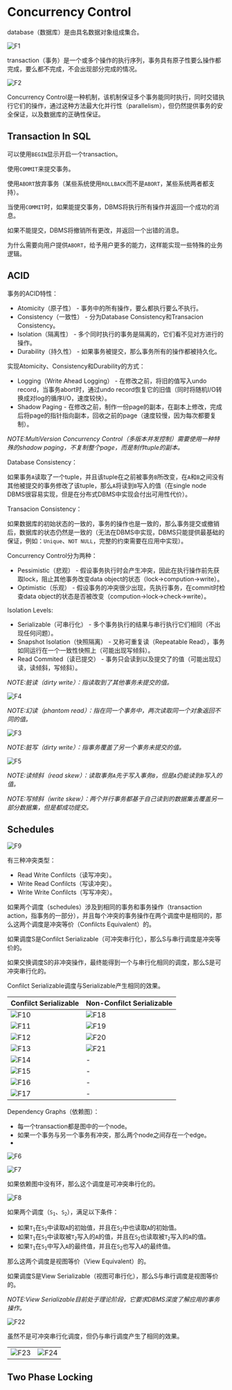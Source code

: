 # Concurrency Control

database（数据库）是由具名数据对象组成集合。

![F1](./F1.jpg)

transaction（事务）是一个或多个操作的执行序列，事务具有原子性要么操作都完成，要么都不完成，不会出现部分完成的情况。

![F2](./F2.jpg)

Concurrency Control是一种机制，该机制保证多个事务能同时执行，同时交错执行它们的操作，通过这种方法最大化并行性（parallelism），但仍然提供事务的安全保证，以及数据库的正确性保证。

## Transaction In SQL

可以使用`BEGIN`显示开启一个transaction。

使用`COMMIT`来提交事务。

使用`ABORT`放弃事务（某些系统使用`ROLLBACK`而不是`ABORT`，某些系统两者都支持）。

当使用`COMMIT`时，如果能提交事务，DBMS将执行所有操作并返回一个成功的消息。

如果不能提交，DBMS将撤销所有更改，并返回一个出错的消息。

为什么需要向用户提供`ABORT`，给予用户更多的能力，这样能实现一些特殊的业务逻辑。

## ACID

事务的ACID特性：

* Atomicity（原子性） - 事务中的所有操作，要么都执行要么不执行。
* Consistency（一致性） - 分为Database Consistency和Transacion Consistency。
* Isolation（隔离性） - 多个同时执行的事务是隔离的，它们看不见对方进行的操作。
* Durability（持久性） - 如果事务被提交，那么事务所有的操作都被持久化。

实现Atomicity、Consistency和Durability的方式：

* Logging（Write Ahead Logging） - 在修改之前，将旧的值写入undo record，当事务abort时，通过undo record恢复它的旧值（同时将随机I/O转换成对log的循序I/O，速度较快）。
* Shadow Paging - 在修改之前，制作一份page的副本，在副本上修改，完成后将page的指针指向副本，回收之前的page（速度较慢，因为每次都要复制）。

*NOTE:MultiVersion Concurrency Control（多版本并发控制）需要使用一种特殊的shadow paging，不复制整个page，而是制作tuple的副本。*

Database Consistency：

如果事务`A`读取了一个tuple，并且该tuple在之前被事务`B`所改变，在`A`和`B`之间没有其他被提交的事务修改了该tuple，那么`A`将读到`B`写入的值（在single node DBMS很容易实现，但是在分布式DBMS中实现会付出可用性代价）。

Transacion Consistency：

如果数据库的初始状态的一致的，事务的操作也是一致的，那么事务提交或撤销后，数据库的状态仍然是一致的（无法在DBMS中实现，DBMS只能提供最基础的保证，例如：`Unique`、`NOT NULL`，完整的约束需要在应用中实现）。

Concurrency Control分为两种：

* Pessimistic（悲观） - 假设事务执行时会产生冲突，因此在执行操作前先获取lock，阻止其他事务改变data object的状态（lock->compution->write）。
* Optimistic（乐观） - 假设事务的冲突很少出现，先执行事务，在commit时检查data object的状态是否被改变（compution->lock->check->write）。

Isolation Levels:
* Serializable（可串行化） - 多个事务执行的结果与串行执行它们相同（不出现任何问题）。
* Snapshot Isolation（快照隔离） - 又称可重复读（Repeatable Read），事务如同运行在一个一致性快照上（可能出现写倾斜）。
* Read Commited（读已提交） - 事务只会读到以及提交了的值（可能出现幻读，读倾斜，写倾斜）。

*NOTE:脏读（dirty write）：指读取到了其他事务未提交的值。*

![F4](./F4.jpg)

*NOTE:幻读（phantom read）：指在同一个事务中，两次读取同一个对象返回不同的值。*

![F3](./F3.jpg)

*NOTE:脏写（dirty write）：指事务覆盖了另一个事务未提交的值。*

![F5](./F5.jpg)

*NOTE:读倾斜（read skew）：读取事务`A`先于写入事务`B`，但是`A`仍能读到`B`写入的值。*

*NOTE:写倾斜（write skew）：两个并行事务都基于自己读到的数据集去覆盖另一部分数据集，但是都成功提交。*

## Schedules

![F9](./F9.jpg)

有三种冲突类型：
* Read Write Confilcts（读写冲突）。
* Write Read Confilcts（写读冲突）。
* Write Write Confilcts（写写冲突）。

如果两个调度（schedules）涉及到相同的事务和事务操作（transaction action，指事务的一部分），并且每个冲突的事务操作在两个调度中是相同的，那么这两个调度是冲突等价（Confilcts Equivalent）的。

如果调度S是Confilct Serializable（可冲突串行化），那么S与串行调度是冲突等价的。

如果交换调度S的非冲突操作，最终能得到一个与串行化相同的调度，那么S是可冲突串行化的。

Confilct Serializable调度与Serializable产生相同的效果。

|Confilct Serializable|Non-Confilct Serializable|
|-|-|
|![F10](./F10.jpg)|![F18](./F18.jpg)|
|![F11](./F11.jpg)|![F19](./F19.jpg)|
|![F12](./F12.jpg)|![F20](./F20.jpg)|
|![F13](./F13.jpg)|![F21](./F21.jpg)|
|![F14](./F14.jpg)|-|
|![F15](./F15.jpg)|-|
|![F16](./F16.jpg)|-|
|![F17](./F17.jpg)|-|

Dependency Graphs（依赖图）：
* 每一个transaction都是图中的一个node。
* 如果一个事务与另一个事务有冲突，那么两个node之间存在一个edge。
* 
![F6](./F6.jpg)

![F7](./F7.jpg)

如果依赖图中没有环，那么这个调度是可冲突串行化的。

![F8](./F8.jpg)

如果两个调度（<code>S<sub>1</sub></code>、<code>S<sub>2</sub></code>），满足以下条件：
* 如果<code>T<sub>1</sub></code>在<code>S<sub>1</sub></code>中读取`A`的初始值，并且在<code>S<sub>2</sub></code>中也读取`A`的初始值。
* 如果<code>T<sub>1</sub></code>在<code>S<sub>1</sub></code>中读取被<code>T<sub>2</sub></code>写入的`A`的值，并且在<code>S<sub>2</sub></code>也读取被<code>T<sub>2</sub></code>写入的`A`的值。
* 如果<code>T<sub>1</sub></code>在<code>S<sub>1</sub></code>中写入`A`的最终值，并且在<code>S<sub>2</sub></code>也写入`A`的最终值。

那么这两个调度是视图等价（View Equivalent）的。

如果调度S是View Serializable（视图可串行化），那么S与串行调度是视图等价的。

*NOTE:View Serializable目前处于理论阶段，它要求DBMS深度了解应用的事务操作。*

![F22](./F22.jpg)

虽然不是可冲突串行化调度，但仍与串行调度产生了相同的效果。

| | |
|-|-|
|![F23](./F23.jpg)|![F24](./F24.jpg)|

## Two Phase Locking